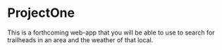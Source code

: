 # ProjectOne

This is a forthcoming web-app that you will be able to use to search for trailheads in an area and the weather of that local.